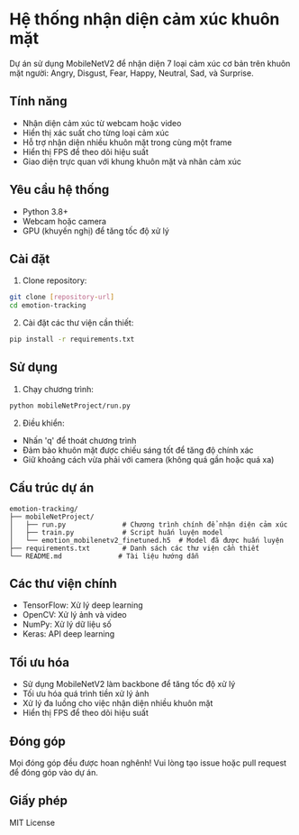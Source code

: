 # Hệ thống nhận diện cảm xúc khuôn mặt

Dự án sử dụng MobileNetV2 để nhận diện 7 loại cảm xúc cơ bản trên khuôn mặt người: Angry, Disgust, Fear, Happy, Neutral, Sad, và Surprise.

## Tính năng

- Nhận diện cảm xúc từ webcam hoặc video
- Hiển thị xác suất cho từng loại cảm xúc
- Hỗ trợ nhận diện nhiều khuôn mặt trong cùng một frame
- Hiển thị FPS để theo dõi hiệu suất
- Giao diện trực quan với khung khuôn mặt và nhãn cảm xúc

## Yêu cầu hệ thống

- Python 3.8+
- Webcam hoặc camera
- GPU (khuyến nghị) để tăng tốc độ xử lý

## Cài đặt

1. Clone repository:
```bash
git clone [repository-url]
cd emotion-tracking
```

2. Cài đặt các thư viện cần thiết:
```bash
pip install -r requirements.txt
```

## Sử dụng

1. Chạy chương trình:
```bash
python mobileNetProject/run.py
```

2. Điều khiển:
- Nhấn 'q' để thoát chương trình
- Đảm bảo khuôn mặt được chiếu sáng tốt để tăng độ chính xác
- Giữ khoảng cách vừa phải với camera (không quá gần hoặc quá xa)

## Cấu trúc dự án

```
emotion-tracking/
├── mobileNetProject/
│   ├── run.py              # Chương trình chính để nhận diện cảm xúc
│   ├── train.py            # Script huấn luyện model
│   └── emotion_mobilenetv2_finetuned.h5  # Model đã được huấn luyện
├── requirements.txt        # Danh sách các thư viện cần thiết
└── README.md              # Tài liệu hướng dẫn
```

## Các thư viện chính

- TensorFlow: Xử lý deep learning
- OpenCV: Xử lý ảnh và video
- NumPy: Xử lý dữ liệu số
- Keras: API deep learning

## Tối ưu hóa

- Sử dụng MobileNetV2 làm backbone để tăng tốc độ xử lý
- Tối ưu hóa quá trình tiền xử lý ảnh
- Xử lý đa luồng cho việc nhận diện nhiều khuôn mặt
- Hiển thị FPS để theo dõi hiệu suất

## Đóng góp

Mọi đóng góp đều được hoan nghênh! Vui lòng tạo issue hoặc pull request để đóng góp vào dự án.

## Giấy phép

MIT License
